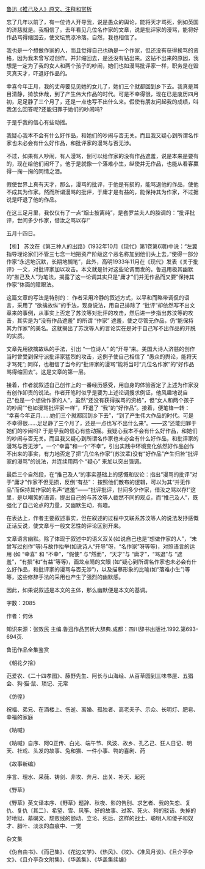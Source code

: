 [鲁迅《推己及人》原文、注释和赏析](https://www.vrrw.net/wx/9723.html)

忘了几年以前了，有一位诗人开导我，说是愚众的舆论，能将天才骂死，例如英国的济慈就是。我相信了。去年看见几位名作家的文章，说是批评家的漫骂，能将好作品骂得缩回去，使文坛荒凉冷落。自然，我也相信了。

我也是一个想做作家的人，而且觉得自己也确是一个作家，但还没有获得挨骂的资格，因为我未曾写过创作。并非缩回去，是还没有钻出来。这钻不出来的原因，我想是一定为了我的女人和两个孩子的吵闹，她们也如漫骂批评家一样，职务是在毁灭真天才，吓退好作品的。

幸喜今年正月，我的丈母要见见她的女儿了，她们三个就都回到乡下去。我真是耳目清静，猗欤休哉，到了产生伟大作品的时代。可是不幸得很，现在已是废历四月初，足足静了三个月了，还是一点也写不出什么来。假使有朋友问起我的成绩，叫我怎么回答呢?还能归罪于她们的吵闹吗?

于是乎我的信心有些动摇。

我疑心我本不会有什么好作品，和她们的吵闹与否无关。而且我又疑心到所谓名作家也未必会有什么好作品，和批评家的漫骂与否无涉。

不过，如果有人吵闹，有人漫骂，倒可以给作家的没有作品遮羞，说是本来是要有的，现在给他们闹坏了。他于是就像一个落难小生，纵使并无作品，也能从看客赢得一掬一掬的同情之泪。

假使世界上真有天才，那么，漫骂的批评，于他是有损的，能骂退他的作品，使他不成其为作家。然而所谓漫骂的批评，于庸才是有益的，能保持其为作家，不过据说是吓退了他的作品。

在这三足月里，我仅仅有了一点“烟士披离纯”，是套罗兰夫人的腔调的：“批评批评，世间多少作家，借汝之骂以存!”

五月十四日。



【析】 苏汶在《第三种人的出路》(1932年10月《现代》第1卷第6期)中说：“左翼指导理论家们不管三七念一地把资产阶级这个恶名称加到他们头上去，”使得一部分作家“永远地沉默，长期地搁笔”，此外，高明1933年11月在《现代》发表《关于批评》一文，对批评家加以攻击。本文就是针对这些论调而发的。鲁迅用极其幽默的“推己及人”为笔法，揭露了这一论调其实只是“庸才”们并无作品而又要”保持其作家”体面的障眼法。

这篇文章的写法是特别的： 作者采用冷静的叙述方式，以平和而略带调侃的语言，采用了 “欲擒故纵”的手法，现身说法，用自己排除了 “批评”却依然写不出文章来的事例，从事实上否定了苏汶等对批评的攻击，然后进一步指出苏汶等的攻击，其实是为“没有作品遮羞” 的所谓 “作家” 遮羞，使之尽管无作品，仍“能保持其为作家”的美名。这就揭出了苏汶等人的言论实在是对于自己写不出作品的开脱的实质。

文章先用欲擒故纵的手法，引出 “一位诗人” 的“开导”来。美国大诗人济慈的创作当时曾受到保守派批评家猛烈的攻击，这例子使自己相信了 “愚众的舆论，能将天才骂死”; 同样，也相信了当今的“批评家的漫骂”能将当时“几位名作家”的“好作品骂得缩回去”。这是文章的第一层。

接着，作者就叙述自己创作上的一番经历感受，用自身的体验否定了上述为作家没有创作卸责的说法。作者开笔时似乎是要为上述论调搜求例证，他风趣地说自己”也是一个想做作家的人”，虽然“还没有获得挨骂的资格”，但“女人和两个孩子的吵闹”“也如漫骂批评家一样”，吓退了 “我”的“好作品”。接着，便笔锋一转： “幸喜今年正月……她们三个就都回到乡下去”，“到了产生伟大作品的时代。可是不幸得很……足足静了三个月了，还是一点也写不出什么来”。——这“还能归罪于她们的吵闹吗? 于是乎我的信心有些动摇。我疑心我本不会有什么好作品，和她们的吵闹与否无关。而且我又疑心到所谓名作家也未必会有什么好作品，和批评家的漫骂与否无涉”。一个“幸喜”和一个“不幸”，引出实践中环境变化依然好作品创作不出来的事实，有力地否定了把“几位名作家”(苏汶辈)没有“好作品”产生归咎“批评家的漫骂”的说法，并连续用两个 “疑心” 来加以突出强调。

最后三个自然段，在“推己及人”的事实基础上的感慨和议论：指出“漫骂的批评”对于“庸才”作家不但无损，反倒“有益”： 按照他们散布的逻辑，可以为其“并无作品”而保持其作家的名声“遮羞”——“批评批评，世间多少作家，借汝之骂以存!”这里，是以嘲笑的语调，提出自己的与苏汶等人截然不同的观点，而“推己及人”，既强化了自己论点的力量，又幽默生动，有趣。

在表达上，作者主要叙述事实，但在叙述的过程中又联系苏汶等人的说法发抒感慨正话反说，使文章与一般文艺性的评论区别开来。

文章语言幽默。除了体现于叙述中的语义双关(如说自己也是“想做作家的人”，“未曾写过创作”等)与故作抬举(如说诗人“开导”呀，“名作家”呀等等)，对照语言的运用 (如 “幸喜” 和 “不幸”，“假使” 与“然而”，“天才”与 “庸才”，“骂退”与 “遮羞”，“有损”和“有益”等等)，画龙点睛的文眼 (如“疑心到所谓名作家也未必会有什么好作品，和批评家的漫骂与否无涉”)，以及描摹形象的比喻(如“落难小生”)等等，这些修辞手法的采用也产生了强烈的幽默感。

因此，如果说叙述是本文的主体，那么幽默便是本文的基调。

字数：2085

作者：何休

知识来源：张效民 主编.鲁迅作品赏析大辞典.成都：四川辞书出版社.1992.第693-694页.

鲁迅作品全集鉴赏

《朝花夕拾》

范爱农、《二十四孝图》、藤野先生、阿长与山海经、从百草园到三味书屋、五猖会、狗·猫·鼠、琐记、无常

《仿徨》

祝福、弟兄、在酒楼上、伤逝、离婚、孤独者、高老夫子、示众、长明灯、肥皂、幸福的家庭

《呐喊》

《呐喊》自序、阿Q正传、白光、端午节、风波、故乡、孔乙己、狂人日记、明天、社戏、头发的故事、兔和猫、一件小事、鸭的喜剧、药

《故事新编》

序言、理水、采薇、铸剑、非攻、奔月、出关、补天、起死

《野草》

《野草》英文译本序、《野草》题辞、秋夜、影的告别、求乞者、我的失恋、复仇、复仇〔其二〕、希望、雪、风筝、好的故事、过客、死火、狗的驳诘、失掉的好地狱、墓碣文、颓败线的颤动、立论、死后、这样的战士、聪明人和傻子和奴才、腊叶、淡淡的血痕中、一觉

杂文集

《伪自由书》、《而己集》、《花边文学》、《热风》、《坟》、《准风月谈》、《且介亭杂文》、《且介亭杂文附集》、《华盖集》、《华盖集续编》


